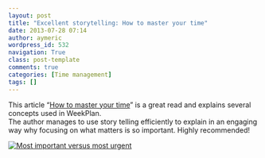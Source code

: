 ```yaml
---
layout: post
title: "Excellent storytelling: How to master your time"
date: 2013-07-28 07:14
author: aymeric
wordpress_id: 532
navigation: True
class: post-template
comments: true
categories: [Time management]
tags: []
---
```



This article “[How to master your time](http://abetterlife.quora.com/How-to-master-your-time-1)” is a great read and explains several concepts used in WeekPlan.   
The author manages to use story telling efficiently to explain in an engaging way why focusing on what matters is so important. Highly recommended!
 

<a href="http://abetterlife.quora.com/How-to-master-your-time-1">![Most important versus most urgent](http://54.173.16.9/wp-content/uploads/2013/07/image2.png "Most important versus most urgent")</a>

